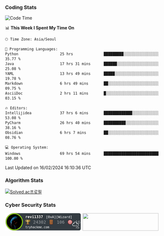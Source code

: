### Coding Stats

<!--START_SECTION:waka-->
![Code Time](http://img.shields.io/badge/Code%20Time-257%20hrs%2034%20mins-blue)

📊 **This Week I Spent My Time On** 

```text
🕑︎ Time Zone: Asia/Seoul

💬 Programming Languages: 
Python                   25 hrs              █████████░░░░░░░░░░░░░░░░   35.77 % 
Java                     17 hrs 31 mins      ██████░░░░░░░░░░░░░░░░░░░   25.08 % 
YAML                     13 hrs 49 mins      █████░░░░░░░░░░░░░░░░░░░░   19.78 % 
Markdown                 6 hrs 49 mins       ██░░░░░░░░░░░░░░░░░░░░░░░   09.75 % 
AsciiDoc                 2 hrs 11 mins       █░░░░░░░░░░░░░░░░░░░░░░░░   03.15 % 

🔥 Editors: 
Intellijidea             37 hrs 6 mins       █████████████░░░░░░░░░░░░   53.08 % 
PyCharm                  26 hrs 40 mins      ██████████░░░░░░░░░░░░░░░   38.16 % 
Obsidian                 6 hrs 7 mins        ██░░░░░░░░░░░░░░░░░░░░░░░   08.76 % 

💻 Operating System: 
Windows                  69 hrs 54 mins      █████████████████████████   100.00 % 
```


 Last Updated on 16/02/2024 16:10:36 UTC
<!--END_SECTION:waka-->

### Algorithm Stats

[![Solved.ac프로필](http://mazassumnida.wtf/api/v2/generate_badge?boj=revi1337)](https://solved.ac/revi1337)

### Cyber Security Stats

[![revi1337's tryhackme stats](https://raw.githubusercontent.com/Revi1337/Revi1337/main/assets/thm_propic.png)][tryhackme]
[<img src="https://www.hackthebox.com/badge/image/1002993" width="248.01" height="57">][hackthebox]


[website]: https://revi1337.com
[tryhackme]: https://tryhackme.com/p/revi1337
[hackthebox]: https://app.hackthebox.com/profile/1002993

